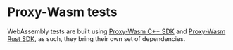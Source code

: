 # Proxy-Wasm tests

WebAssembly tests are built using [Proxy-Wasm C++ SDK] and [Proxy-Wasm Rust SDK],
as such, they bring their own set of dependencies.

[Proxy-Wasm C++ SDK]: https://github.com/proxy-wasm/proxy-wasm-cpp-sdk
[Proxy-Wasm Rust SDK]: https://github.com/proxy-wasm/proxy-wasm-rust-sdk
